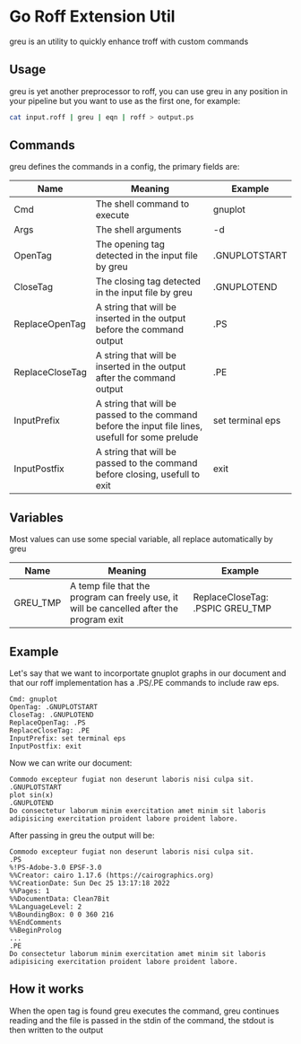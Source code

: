 # Go Roff Extension Util
greu is an utility to quickly enhance troff with custom commands

## Usage
greu is yet another preprocessor to roff, you can use greu in any position in your pipeline but you want to use as the first one, for example:

```sh
cat input.roff | greu | eqn | roff > output.ps
```

## Commands
greu defines the commands in a config, the primary fields are:

| Name | Meaning | Example |
-------|---------|-------|
| Cmd  | The shell command to execute | gnuplot | 
| Args | The shell arguments | -d  |
| OpenTag | The opening tag detected in the input file by greu | .GNUPLOTSTART |
| CloseTag | The closing tag detected in the input file by greu | .GNUPLOTEND | 
| ReplaceOpenTag | A string that will be inserted in the output before the command output | .PS |
| ReplaceCloseTag | A string that will be inserted in the output after the command output | .PE |
| InputPrefix | A string that will be passed to the command before the input file lines, usefull for some prelude | set terminal eps | 
| InputPostfix | A string that will be passed to the command before closing, usefull to exit | exit |

## Variables
Most values can use some special variable, all replace automatically by greu

| Name | Meaning | Example |
|------|---------|---------|
| GREU_TMP | A temp file that the program can freely use, it will be cancelled after the program exit | ReplaceCloseTag: .PSPIC GREU_TMP |

## Example
Let's say that we want to incorportate gnuplot graphs in our document and that our roff implementation has a .PS/.PE commands to include raw eps.

```
Cmd: gnuplot
OpenTag: .GNUPLOTSTART
CloseTag: .GNUPLOTEND
ReplaceOpenTag: .PS
ReplaceCloseTag: .PE
InputPrefix: set terminal eps
InputPostfix: exit
```

Now we can write our document:
```
Commodo excepteur fugiat non deserunt laboris nisi culpa sit.
.GNUPLOTSTART
plot sin(x)
.GNUPLOTEND
Do consectetur laborum minim exercitation amet minim sit laboris adipisicing exercitation proident labore proident labore.
```
After passing in greu the output will be:
```
Commodo excepteur fugiat non deserunt laboris nisi culpa sit.
.PS
%!PS-Adobe-3.0 EPSF-3.0
%%Creator: cairo 1.17.6 (https://cairographics.org)
%%CreationDate: Sun Dec 25 13:17:18 2022
%%Pages: 1
%%DocumentData: Clean7Bit
%%LanguageLevel: 2
%%BoundingBox: 0 0 360 216
%%EndComments
%%BeginProlog
...
.PE
Do consectetur laborum minim exercitation amet minim sit laboris adipisicing exercitation proident labore proident labore.
```

## How it works
When the open tag is found greu executes the command, greu continues reading and the file is passed in the stdin of the command, the stdout is then written to the output